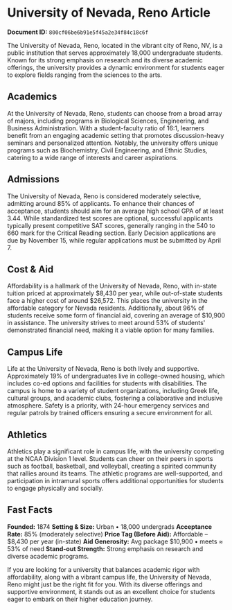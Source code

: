 # University of Nevada, Reno Article

**Document ID:** `800cf06be6b91e5f45a2e34f84c18c6f`

The University of Nevada, Reno, located in the vibrant city of Reno, NV, is a public institution that serves approximately 18,000 undergraduate students. Known for its strong emphasis on research and its diverse academic offerings, the university provides a dynamic environment for students eager to explore fields ranging from the sciences to the arts.

## Academics
At the University of Nevada, Reno, students can choose from a broad array of majors, including programs in Biological Sciences, Engineering, and Business Administration. With a student-faculty ratio of 16:1, learners benefit from an engaging academic setting that promotes discussion-heavy seminars and personalized attention. Notably, the university offers unique programs such as Biochemistry, Civil Engineering, and Ethnic Studies, catering to a wide range of interests and career aspirations.

## Admissions
The University of Nevada, Reno is considered moderately selective, admitting around 85% of applicants. To enhance their chances of acceptance, students should aim for an average high school GPA of at least 3.44. While standardized test scores are optional, successful applicants typically present competitive SAT scores, generally ranging in the 540 to 660 mark for the Critical Reading section. Early Decision applications are due by November 15, while regular applications must be submitted by April 7.

## Cost & Aid
Affordability is a hallmark of the University of Nevada, Reno, with in-state tuition priced at approximately $8,430 per year, while out-of-state students face a higher cost of around $26,572. This places the university in the affordable category for Nevada residents. Additionally, about 96% of students receive some form of financial aid, covering an average of $10,900 in assistance. The university strives to meet around 53% of students' demonstrated financial need, making it a viable option for many families.

## Campus Life
Life at the University of Nevada, Reno is both lively and supportive. Approximately 19% of undergraduates live in college-owned housing, which includes co-ed options and facilities for students with disabilities. The campus is home to a variety of student organizations, including Greek life, cultural groups, and academic clubs, fostering a collaborative and inclusive atmosphere. Safety is a priority, with 24-hour emergency services and regular patrols by trained officers ensuring a secure environment for all.

## Athletics
Athletics play a significant role in campus life, with the university competing at the NCAA Division 1 level. Students can cheer on their peers in sports such as football, basketball, and volleyball, creating a spirited community that rallies around its teams. The athletic programs are well-supported, and participation in intramural sports offers additional opportunities for students to engage physically and socially.

## Fast Facts
**Founded:** 1874
**Setting & Size:** Urban • 18,000 undergrads
**Acceptance Rate:** 85% (moderately selective)
**Price Tag (Before Aid):** Affordable – $8,430 per year (in-state)
**Aid Generosity:** Avg package $10,900 • meets ≈ 53% of need
**Stand-out Strength:** Strong emphasis on research and diverse academic programs.

If you are looking for a university that balances academic rigor with affordability, along with a vibrant campus life, the University of Nevada, Reno might just be the right fit for you. With its diverse offerings and supportive environment, it stands out as an excellent choice for students eager to embark on their higher education journey.
